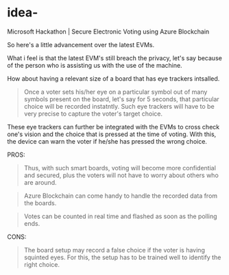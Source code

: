 # idea-
Microsoft Hackathon | Secure Electronic Voting using Azure Blockchain

So here's a little advancement over the latest EVMs. 

What i feel is that the latest EVM's still breach the privacy, let's say because of the person who is assisting us with the use of the machine.

How about having a relevant size of a board that has eye trackers intsalled.
> Once a voter sets his/her eye on a particular symbol out of many symbols present on the board, let's say for 5 seconds, that particular choice will be recorded instatntly.
> Such eye trackers will have to be very precise to capture the voter's target choice.

These eye trackers can further be integrated with the EVMs to cross check one's vision and the choice that is pressed at the time of voting. With this, the device can warn the voter if he/she has pressed the wrong choice.



PROS:
>Thus, with such smart boards, voting will become more confidential and secured, plus the voters will not have to worry about others who are around.

>Azure Blockchain can come handy to handle the recorded data from the boards.

>Votes can be counted in real time and flashed as soon as the polling ends.

CONS:
>The board setup may record a false choice if the voter is having squinted eyes. For this, the setup has to be trained well to identify the right choice.
